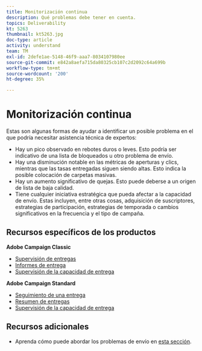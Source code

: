 ```yaml
---
title: Monitorización continua
description: Qué problemas debe tener en cuenta.
topics: Deliverability
kt: 5263
thumbnail: kt5263.jpg
doc-type: article
activity: understand
team: TM
exl-id: 2defe1ae-5148-46f9-aaa7-8034107980ee
source-git-commit: e842a8aefa715da80325cb107c2d2092c64a699b
workflow-type: tm+mt
source-wordcount: '200'
ht-degree: 35%

---
```


# Monitorización continua

Estas son algunas formas de ayudar a identificar un posible problema en el que podría necesitar asistencia técnica de expertos:

* Hay un pico observado en rebotes duros o leves. Esto podría ser indicativo de una lista de bloqueados u otro problema de envío.
* Hay una disminución notable en las métricas de aperturas y clics, mientras que las tasas entregadas siguen siendo altas. Esto indica la posible colocación de carpetas masivas.
* Hay un aumento significativo de quejas. Esto puede deberse a un origen de lista de baja calidad.
* Tiene cualquier iniciativa estratégica que pueda afectar a la capacidad de envío. Estas incluyen, entre otras cosas, adquisición de suscriptores, estrategias de participación, estrategias de temporada o cambios significativos en la frecuencia y el tipo de campaña.

## Recursos específicos de los productos

**Adobe Campaign Classic**

* [Supervisión de entregas](https://experienceleague.adobe.com/docs/campaign-classic/using/sending-messages/monitoring-deliveries/about-delivery-monitoring.html?lang=es)
* [Informes de entrega](https://experienceleague.adobe.com/docs/campaign-classic/using/reporting/reports-on-deliveries/delivery-reports.html?lang=es)
* [Supervisión de la capacidad de entrega](https://experienceleague.adobe.com/docs/campaign-classic/using/sending-messages/deliverability-management/monitoring-deliverability.html?lang=es)

**Adobe Campaign Standard**

* [Seguimiento de una entrega](https://experienceleague.adobe.com/docs/campaign-standard/using/testing-and-sending/monitoring-messages/monitoring-a-delivery.html?lang=es)
* [Resumen de entregas](https://experienceleague.adobe.com/docs/campaign-standard/using/reporting/list-of-reports/delivery-summary.html)
* [Supervisión de la capacidad de entrega](https://experienceleague.adobe.com/docs/campaign-standard/using/testing-and-sending/managing-deliverability/monitor-deliverability.html?lang=es#testing-and-sending)

## Recursos adicionales

* Aprenda cómo puede abordar los problemas de envío en [esta sección](/help/additional-resources/troubleshooting.md).
